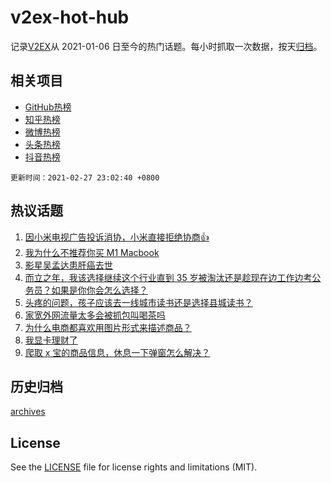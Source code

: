 # v2ex-hot-hub

 记录[V2EX](https://www.v2ex.com/)从 2021-01-06 日至今的热门话题。每小时抓取一次数据，按天[归档](archives)。
 
 ## 相关项目

- [GitHub热榜](https://github.com/snaildev/github-hot-hub)
- [知乎热榜](https://github.com/snaildev/zhihu-hot-hub)
- [微博热榜](https://github.com/snaildev/weibo-hot-hub)
- [头条热榜](https://github.com/snaildev/toutiao-hot-hub)
- [抖音热榜](https://github.com/snaildev/douyin-hot-hub)


 `更新时间：2021-02-27 23:02:40 +0800`

## 热议话题

1. [因小米电视广告投诉消协，小米直接拒绝协商👍](https://www.v2ex.com/t/756703)
1. [我为什么不推荐你买 M1 Macbook](https://www.v2ex.com/t/756744)
1. [影星吴孟达患肝癌去世](https://www.v2ex.com/t/756771)
1. [而立之年，我该选择继续这个行业直到 35 岁被淘汰还是趁现在边工作边考公务员？如果是你你会怎么选择？](https://www.v2ex.com/t/756688)
1. [头疼的问题，孩子应该去一线城市读书还是选择县城读书？](https://www.v2ex.com/t/756752)
1. [家宽外网流量太多会被抓包叫喝茶吗](https://www.v2ex.com/t/756788)
1. [为什么电商都喜欢用图片形式来描述商品？](https://www.v2ex.com/t/756683)
1. [我显卡理财了](https://www.v2ex.com/t/756649)
1. [爬取 x 宝的商品信息，休息一下弹窗怎么解决？](https://www.v2ex.com/t/756671)

## 历史归档

[archives](archives)

## License

See the [LICENSE](LICENSE) file for license rights and limitations (MIT).
